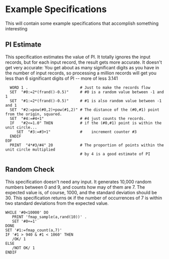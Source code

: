 # Example Specifications

This will contain some example specifications that accomplish something interesting

## PI Estimate

This specification estimates the value of PI.  It totally ignores the input records, but for each input record, the result gets more accurate. It doesn't get very accurate: You get about as many significant digits as you have in the number of input records, so processing a million records will get you less than 6 significant digits of PI -- more of less 3.141
```
  WORD 1 .                       # Just to make the records flow
  SET  "#0:=2*(frand()-0.5)"     # #0 is a random value between -1 and 1
  SET  "#1:=2*(frand()-0.5)"     # #1 is also random value between -1 and 1 
  SET  "#2:=pow(#0,2)+pow(#1,2)" # The distance of the (#0,#1) point from the origin, squared.
  SET  "#4:=#4+1"                # #4 just counts the records.
  IF   "#2<=1.0" THEN            # if the (#0,#1) point is within the unit circle...
     SET  "#3:=#3+1"             #    increment counter #3
  ENDIF 
EOF 
  PRINT  "4*#3/#4" 20            # The proportion of points within the unit circle multiplied 
                                 # by 4 is a good estimate of PI
```

## Random Check

This specification doesn't need any input. It generates 10,000 random numbers between 0 and 9, and counts how may of them are 7. The expected value is, of course, 1000, and the standard deviation should be 30. This specification returns `OK` if the number of occurrences of 7 is within two standard deviations from the expected value. 
```
WHILE '#0<10000' DO
   PRINT 'fmap_sample(a,rand(10))' .
   SET '#0+=1'
DONE
SET '#1:=fmap_count(a,7)'
IF '#1 > 940 & #1 < 1060' THEN
   /OK/ 1
ELSE
   /NOT OK/ 1
ENDIF
```
